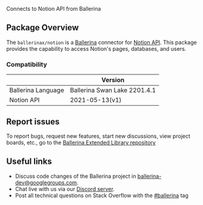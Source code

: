 
Connects to Notion API from Ballerina

## Package Overview
The `ballerinax/notion` is a [Ballerina](https://ballerina.io/) connector for [Notion API](https://developers.notion.com/reference/intro).
This package provides the capability to access Notion's pages, databases, and users.

### Compatibility
|                      | Version                    |
|----------------------|----------------------------|
| Ballerina Language   | Ballerina Swan Lake 2201.4.1 |
| Notion API           | 2021-05-13(v1)             |

## Report issues
To report bugs, request new features, start new discussions, view project boards, etc., go to the [Ballerina Extended Library repository](https://github.com/ballerina-platform/ballerina-extended-library)

## Useful links
- Discuss code changes of the Ballerina project in [ballerina-dev@googlegroups.com](mailto:ballerina-dev@googlegroups.com).
- Chat live with us via our [Discord server](https://discord.gg/ballerinalang).
- Post all technical questions on Stack Overflow with the [#ballerina](https://stackoverflow.com/questions/tagged/ballerina) tag
